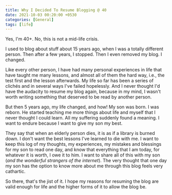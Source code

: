 ```yaml
---
title: Why I Decided To Resume Blogging @ 40
date: 2021-10-03 00:20:00 +0530
categories: [General]
tags: [life]
---
```


Yes, I'm 40+. No, this is not a mid-life crisis.

I used to blog about stuff about 15 years ago, when I was a totally different person. Then after a few years, I stopped. Then I even removed my blog. I changed.

Like every other person, I have had many personal experiences in life that have taught me many lessons, and almost all of them the hard way, i.e., the test first and the lesson afterwards. My life so far has been a series of clichés and in several ways I've failed hopelessly. And I never thought I'd have the audacity to resume my blog again, because in my mind, I wasn't worth writing something that deserved to be read by another person.

But then 5 years ago, my life changed, and how! My son was born. I was reborn. He started teaching me more things about life and myself that I never thought I could learn. All my suffering suddenly found a meaning. I want to endure because I want to give my son my best.

They say that when an elderly person dies, it is as if a library is burned down. I don't want the best lessons I've learned to die with me. I want to keep this log of my thoughts, my experiences, my mistakes and blessings for my son to read one day, and know that everything that I am today, for whatever it is worth, I owe it to him. I want to share all of this with my son (_and the wonderful strangers of the internet_). The very thought that one day my son has the option to know more about me through this blog feels very cathartic.

So there, that's the jist of it. I hope my reasons for resuming the blog are valid enough for life and the higher forms of it to allow the blog be.
